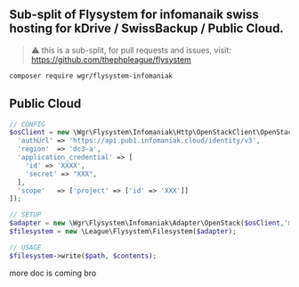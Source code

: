 ## Sub-split of Flysystem for infomanaik swiss hosting for kDrive / SwissBackup / Public Cloud.

> ⚠️ this is a sub-split, for pull requests and issues, visit: https://github.com/thephpleague/flysystem

```bash
composer require wgr/flysystem-infomaniak
```

## Public Cloud

```php
// CONFIG
$osClient = new \Wgr\Flysystem\Infomaniak\Http\OpenStackClient\OpenStackClient([
  'authUrl' => 'https://api.pub1.infomaniak.cloud/identity/v3',
  'region'  => 'dc3-a',
  'application_credential' => [
    'id' => 'XXXX',
    'secret' => "XXX",
  ],
  'scope'   => ['project' => ['id' => 'XXX']]
]);

// SETUP
$adapter = new \Wgr\Flysystem\Infomaniak\Adapter\OpenStack($osClient,'my-container','myFolder');
$filesystem = new \League\Flysystem\Filesystem($adapter);

// USAGE
$filesystem->write($path, $contents);
```

more doc is coming bro

